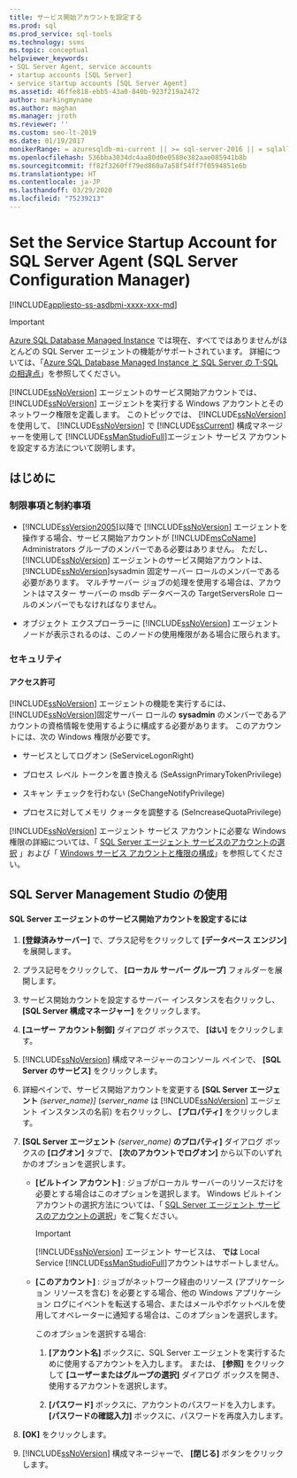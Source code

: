 ```yaml
---
title: サービス開始アカウントを設定する
ms.prod: sql
ms.prod_service: sql-tools
ms.technology: ssms
ms.topic: conceptual
helpviewer_keywords:
- SQL Server Agent, service accounts
- startup accounts [SQL Server]
- service startup accounts [SQL Server Agent]
ms.assetid: 46ffe818-ebb5-43a0-840b-923f219a2472
author: markingmyname
ms.author: maghan
ms.manager: jroth
ms.reviewer: ''
ms.custom: seo-lt-2019
ms.date: 01/19/2017
monikerRange: = azuresqldb-mi-current || >= sql-server-2016 || = sqlallproducts-allversions
ms.openlocfilehash: 536bba3034dc4aa80d0e0588e382aae085941b8b
ms.sourcegitcommit: ff82f3260ff79ed860a7a58f54ff7f0594851e6b
ms.translationtype: HT
ms.contentlocale: ja-JP
ms.lasthandoff: 03/29/2020
ms.locfileid: "75239213"
---
```

# <a name="set-the-service-startup-account-for-sql-server-agent-sql-server-configuration-manager"></a>Set the Service Startup Account for SQL Server Agent (SQL Server Configuration Manager)

[!INCLUDE[appliesto-ss-asdbmi-xxxx-xxx-md](../../includes/appliesto-ss-asdbmi-xxxx-xxx-md.md)]

> [!IMPORTANT]  
> [Azure SQL Database Managed Instance](https://docs.microsoft.com/azure/sql-database/sql-database-managed-instance) では現在、すべてではありませんがほとんどの SQL Server エージェントの機能がサポートされています。 詳細については、「[Azure SQL Database Managed Instance と SQL Server の T-SQL の相違点](https://docs.microsoft.com/azure/sql-database/sql-database-managed-instance-transact-sql-information#sql-server-agent)」を参照してください。

[!INCLUDE[ssNoVersion](../../includes/ssnoversion-md.md)] エージェントのサービス開始アカウントでは、 [!INCLUDE[ssNoVersion](../../includes/ssnoversion-md.md)] エージェントを実行する Windows アカウントとそのネットワーク権限を定義します。 このトピックでは、 [!INCLUDE[ssNoVersion](../../includes/ssnoversion-md.md)] を使用して、 [!INCLUDE[ssNoVersion](../../includes/ssnoversion-md.md)] で [!INCLUDE[ssCurrent](../../includes/sscurrent-md.md)] 構成マネージャーを使用して [!INCLUDE[ssManStudioFull](../../includes/ssmanstudiofull-md.md)]エージェント サービス アカウントを設定する方法について説明します。  
  
## <a name="before-you-begin"></a><a name="BeforeYouBegin"></a>はじめに  
  
### <a name="limitations-and-restrictions"></a><a name="Restrictions"></a>制限事項と制約事項  
  
-   [!INCLUDE[ssVersion2005](../../includes/ssversion2005-md.md)]以降で [!INCLUDE[ssNoVersion](../../includes/ssnoversion-md.md)] エージェントを操作する場合、サービス開始アカウントが [!INCLUDE[msCoName](../../includes/msconame_md.md)] Administrators グループのメンバーである必要はありません。 ただし、 [!INCLUDE[ssNoVersion](../../includes/ssnoversion-md.md)] エージェントのサービス開始アカウントは、 [!INCLUDE[ssNoVersion](../../includes/ssnoversion-md.md)]sysadmin 固定サーバー ロールのメンバーである必要があります。 マルチサーバー ジョブの処理を使用する場合は、アカウントはマスター サーバーの msdb データベースの TargetServersRole ロールのメンバーでもなければなりません。  
  
-   オブジェクト エクスプローラーに [!INCLUDE[ssNoVersion](../../includes/ssnoversion-md.md)] エージェント ノードが表示されるのは、このノードの使用権限がある場合に限られます。  
  
### <a name="security"></a><a name="Security"></a>セキュリティ  
  
#### <a name="permissions"></a><a name="Permissions"></a>アクセス許可  
[!INCLUDE[ssNoVersion](../../includes/ssnoversion-md.md)] エージェントの機能を実行するには、 [!INCLUDE[ssNoVersion](../../includes/ssnoversion-md.md)]固定サーバー ロールの **sysadmin** のメンバーであるアカウントの資格情報を使用するように構成する必要があります。 このアカウントには、次の Windows 権限が必要です。  
  
-   サービスとしてログオン (SeServiceLogonRight)  
  
-   プロセス レベル トークンを置き換える (SeAssignPrimaryTokenPrivilege)  
  
-   スキャン チェックを行わない (SeChangeNotifyPrivilege)  
  
-   プロセスに対してメモリ クォータを調整する (SeIncreaseQuotaPrivilege)  
  
[!INCLUDE[ssNoVersion](../../includes/ssnoversion-md.md)] エージェント サービス アカウントに必要な Windows 権限の詳細については、「 [SQL Server エージェント サービスのアカウントの選択](../../ssms/agent/select-an-account-for-the-sql-server-agent-service.md) 」および「 [Windows サービス アカウントと権限の構成](../../database-engine/configure-windows/configure-windows-service-accounts-and-permissions.md)」を参照してください。  
  
## <a name="using-sql-server-management-studio"></a><a name="SSMSProcedure"></a>SQL Server Management Studio の使用  
  
#### <a name="to-set-the-service-startup-account-for-sql-server-agent"></a>SQL Server エージェントのサービス開始アカウントを設定するには  
  
1.  **[登録済みサーバー]** で、プラス記号をクリックして **[データベース エンジン]** を展開します。  
  
2.  プラス記号をクリックして、 **[ローカル サーバー グループ]** フォルダーを展開します。  
  
3.  サービス開始カウントを設定するサーバー インスタンスを右クリックし、 **[SQL Server 構成マネージャー]** をクリックします。  
  
4.  **[ユーザー アカウント制御]** ダイアログ ボックスで、 **[はい]** をクリックします。  
  
5.  [!INCLUDE[ssNoVersion](../../includes/ssnoversion-md.md)] 構成マネージャーのコンソール ペインで、 **[SQL Server のサービス]** をクリックします。  
  
6.  詳細ペインで、サービス開始アカウントを変更する **[SQL Server エージェント** _(server\_name)]_ (*server_name* は [!INCLUDE[ssNoVersion](../../includes/ssnoversion-md.md)] エージェント インスタンスの名前) を右クリックし、 **[プロパティ]** をクリックします。  
  
7.  **[SQL Server エージェント** _(server\_name)_ **のプロパティ]** ダイアログ ボックスの **[ログオン]** タブで、 **[次のアカウントでログオン]** から以下のいずれかのオプションを選択します。  
  
    -   **[ビルトイン アカウント]** : ジョブがローカル サーバーのリソースだけを必要とする場合はこのオプションを選択します。 Windows ビルトイン アカウントの選択方法については、「 [SQL Server エージェント サービスのアカウントの選択](https://msdn.microsoft.com/library/ms191543.aspx)」をご覧ください。  
  
        > [!IMPORTANT]  
        > [!INCLUDE[ssNoVersion](../../includes/ssnoversion-md.md)] エージェント サービスは、 **では** Local Service [!INCLUDE[ssManStudioFull](../../includes/ssmanstudiofull-md.md)]アカウントはサポートしません。  
  
    -   **[このアカウント]** : ジョブがネットワーク経由のリソース (アプリケーション リソースを含む) を必要とする場合、他の Windows アプリケーション ログにイベントを転送する場合、またはメールやポケットベルを使用してオペレーターに通知する場合は、このオプションを選択します。  
  
        このオプションを選択する場合:  
  
        1.  **[アカウント名]** ボックスに、SQL Server エージェントを実行するために使用するアカウントを入力します。 または、 **[参照]** をクリックして **[ユーザーまたはグループの選択]** ダイアログ ボックスを開き、使用するアカウントを選択します。  
  
        2.  **[パスワード]** ボックスに、アカウントのパスワードを入力します。 **[パスワードの確認入力]** ボックスに、パスワードを再度入力します。  
  
8.  **[OK]** をクリックします。  
  
9. [!INCLUDE[ssNoVersion](../../includes/ssnoversion-md.md)] 構成マネージャーで、 **[閉じる]** ボタンをクリックします。  
  
